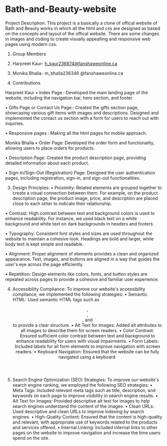 # Bath-and-Beauty-website
Project Description:
This project is a basically a clone of offical website of Bath and Beauty works in which all the html and css are designed as based on the concepts and layout of the offical website. There are some changes in images and coding to create  visually  appealling and responsive web pages using modern css.

01.	Group Members
1.	Harpreet Kaur-  h_kaur236874@fanshaweonline.ca
2.	Monika Bhalla-  m_bhalla236346 @fanshaweonline.ca 

02.	Contributions

   Harpreet Kaur
•  Index Page : Developed the main landing page of the website, including the navigation bar, hero section, and footer.

•  Gifts Page or Contact Us Page:: Created the gifts section page, showcasing various gift items with images and       descriptions. Designed and implemented the contact us section with 
   a form for users to reach out with inquiries.

•  Responsive pages : Making all the html pages for mobile approach.

   Monika Bhalla
•	Order Page: Developed the order form and functionality, allowing users to place orders for products.

•	Description Page: Created the product description page, providing detailed information about each product.

•	Sign-In/Sign-Out (Registration) Page: Designed the user authentication pages, including registration, sign-in, and    sign-out functionalities.


03.	Design Principles:
•  Proximity: Related elements are grouped together to create a visual connection between them. For example, on the product description page, the product image, price, and description 
   are placed close to each other to indicate their relationship.

•  Contrast: High contrast between text and background colors is used to enhance readability. For instance, we used black text on a white background and white text on dark backgrounds in 
   headers and footers.

•  Typography: Consistent font styles and sizes are used throughout the website to maintain a cohesive look. Headings are bold and larger, while body text is kept simple and readable.

•  Alignment: Proper alignment of elements provides a clean and organized appearance. Text, images, and buttons are aligned in a way that guides the user's eye across the page 
   efficiently.

•  Repetition: Design elements like colors, fonts, and button styles are repeated across pages to provide a cohesive and familiar user experience.

04. Accessibility Compliance:
    To improve our website's accessibility compliance, we implemented the following strategies:
•	Semantic HTML: Used semantic HTML tags such as <header>, <nav>, <main>, and <footer> to provide a clear structure.
•	Alt Text for Images: Added alt attributes to all images to describe them for screen readers.
•	Color Contrast: Ensured sufficient color contrast between text and background to enhance readability for users with visual impairments.
•	Form Labels: Included labels for all form elements to improve navigation with screen readers.
•	Keyboard Navigation: Ensured that the website can be fully navigated using a keyboard.

6. Search Engine Optimization (SEO) Strategies:
   To improve our website's search engine ranking, we employed the following SEO strategies:
•	Meta Tags: Included relevant meta tags such as title, description, and keywords on each page to improve visibility in search engine results.
•	Alt Text for Images: Provided descriptive alt text for images to help search engines understand the content of the images.
•	Clean URLs: Used descriptive and clean URLs to improve indexing by search engines.
•	High-Quality Content: Ensured that the content is high-quality and relevant, with appropriate use of keywords related to the products and services offered.
•	Internal Linking: Included internal links to other pages on the website to improve navigation and increase the time users spend on the site.
